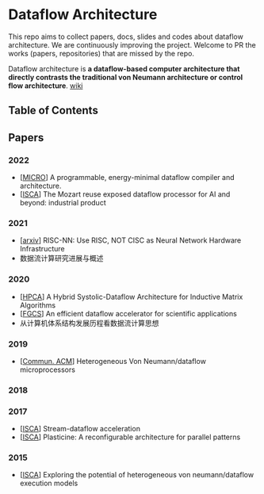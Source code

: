 # Dataflow Architecture
This repo aims to collect papers, docs, slides and codes about dataflow architecture. We are continuously improving the project. Welcome to PR the works (papers, repositories) that are missed by the repo.

Dataflow architecture is **a dataflow-based computer architecture that directly contrasts the traditional von Neumann architecture or control flow architecture**. [wiki](https://en.wikipedia.org/wiki/Dataflow_architecture)

## Table of Contents

## Papers

### 2022

+ [[MICRO](https://ieeexplore.ieee.org/stamp/stamp.jsp?tp=&arnumber=9923793)] A programmable, energy-minimal dataflow compiler and architecture.
+ [[ISCA](https://dl.acm.org/doi/pdf/10.1145/3470496.3533040)] The Mozart reuse exposed dataflow processor for AI and beyond: industrial product

### 2021

+ [[arxiv](https://arxiv.org/pdf/2103.12393.pdf)] RISC-NN: Use RISC, NOT CISC as Neural Network Hardware Infrastructure
+ 数据流计算研究进展与概述

### 2020

+ [[HPCA](https://ieeexplore.ieee.org/stamp/stamp.jsp?tp=&arnumber=9065593)] A Hybrid Systolic-Dataflow Architecture for Inductive Matrix Algorithms
+ [[FGCS](https://pdf.sciencedirectassets.com/271521/1-s2.0-S0167739X20X00082/1-s2.0-S0167739X19313986/main.pdf?X-Amz-Security-Token=IQoJb3JpZ2luX2VjEKb%2F%2F%2F%2F%2F%2F%2F%2F%2F%2FwEaCXVzLWVhc3QtMSJIMEYCIQC8X6DysfqnyA4e4gZA371S605mb8GR%2FLkkGeywaqivQgIhAMnOq90cxr2AR6YcIVBr5m0%2BBtV2h0HKbr3Ex3dvagyyKrsFCM7%2F%2F%2F%2F%2F%2F%2F%2F%2F%2FwEQBRoMMDU5MDAzNTQ2ODY1Igyr0szvCWU5xzt9vVoqjwUb6XWbWbVRAgNW3ooLXKcUmOy1S6xsE8kREyMQpkCuMvCndwLAO9TtJXIrX3DloYFkdlmDwwu4f8mx4en%2B6uQUIxGxdXK4mVl4Nhlx7rWXgsatl5KyZHCuQBIgn%2B3kVQRvACj1pPaZs07YsXViucPDIhKDrSk0Azpxc%2FsIa%2BZyMarBlYGDyzZsban790L6Of1PvYQKQRBwuzfLVyu1rx30WQFZhY5p8Aa7aG9%2BDMjktb2wwT%2BxZTfuHcNS1PDb1tWLDFRqgd%2FzhhhRHVLjAkszPY%2F9DdI6ZaNyUcC4n8hlpvaC5chPAB4PmFQcoTwRgW0X0kngu5Ap49Zc0fR%2BU4DT6c1%2FMOreC5wBczLT8FNCig%2F6nnNvo7RRZ%2FDL%2BKbqDpcunGu09x9gVvdg1C2N2mPkf%2FHEDJY3iBRelQtL2RTPNYWlfS%2F7zXb9PuBK07G50%2FW2%2F4LeuLKxiwYUXJUB20rExQbKrDJchBlIA47Ux3b7OBjxwtGZp1ua83%2FA%2BmxLDAwP4bO6YRGcROZhvnckvy3McQslEpI6MYwjtTeytNkddA9K3OAOa5NmKG%2B6BAmLsqKFhfG82XgD%2B4aTSNwvci9aCPu4ZOvKmLn4f7XH1B4xplEDYDb7HfYYEYFeuXRKc4Fe73vct91ewcCpiVKFTVYBW9uClDIFdBBMIB7VV8moZf13laZLHZL%2FmbudtFNtpL9H7f18taoEGgwougqyXx73jfSDJ4GdDkY0tYdTXQtvPic0QAHeHdvQD%2Bk5z4Qbp1RtnG2eGVpwHTYmTozwyX3qKZwSJ%2B1NfxPRyP2vIs%2BuEcjtC3yi0VWncANFfgK55K77EwOhwDqRU9%2Fh6xxeCtvb4Ppv9C8Y3z%2FPiq4RKtaPMPSVsaMGOrABNzDWiw0RyAF%2Bs%2F15Jk0czhsWM059A9WHBcs0LoJeQX6mFKxt5eRm7Yo1rpdnB1B9mFiv194ZGiffr0IUL6pkXvT6N1OoDORQPqyZwLBXhw2LmWOGm0gcVIoz6Zou%2BgiKy8Cu0Zr7eXb7U7%2B2UOi4QRznkLkTvKHTGkpbKseaq%2FpX%2FR4JvzSq16qQ934ZTrJH1q4lT134OrSSDdheF0Rcdbb3lNQ6EAcrx%2BS2gtO3B4c%3D&X-Amz-Algorithm=AWS4-HMAC-SHA256&X-Amz-Date=20230523T063530Z&X-Amz-SignedHeaders=host&X-Amz-Expires=299&X-Amz-Credential=ASIAQ3PHCVTYQCLLVOFD%2F20230523%2Fus-east-1%2Fs3%2Faws4_request&X-Amz-Signature=0ebb3fe80e52b540219272d916a350c3b3fb18d3de678dba466c77fb5deddfb0&hash=f4ea03f35c45fb9b0acf3765fa9f421b20c9754459fa12258ee617ffe7ec3a01&host=68042c943591013ac2b2430a89b270f6af2c76d8dfd086a07176afe7c76c2c61&pii=S0167739X19313986&tid=spdf-c1a11ed4-f4be-4174-a8e6-1fe377a1022f&sid=659e837367263146e83859842cccc8303185gxrqb&type=client&tsoh=d3d3LnNjaWVuY2VkaXJlY3QuY29t&ua=1908520d04005a52590e50&rr=7cbb477a0ed90f2c&cc=cn)] An efficient dataflow accelerator for scientific applications
+ 从计算机体系结构发展历程看数据流计算思想

### 2019

+ [[Commun. ACM](https://dl.acm.org/doi/pdf/10.1145/3323923)] Heterogeneous Von Neumann/dataflow microprocessors

### 2018

### 2017

+ [[ISCA](https://pages.cs.wisc.edu/~vinay/pubs/isca-softbrain.pdf)] Stream-dataflow acceleration
+ [[ISCA](https://ieeexplore.ieee.org/stamp/stamp.jsp?tp=&arnumber=8192487)] Plasticine: A reconfigurable architecture for parallel patterns

### 2015

+ [[ISCA]()] Exploring the potential of heterogeneous von neumann/dataflow execution models
